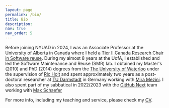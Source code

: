 ```yaml
---
layout: page
permalink: /bio/
title: Bio
description: 
nav: true
nav_order: 5
---
```


Before joining NYUAD in 2024, I was an Associate Professor at the [University of Alberta](https://www.ualberta.ca/en/index.html) in Canada where I held a [Tier II Canada Research Chair in Software reuse](https://www.chairs-chaires.gc.ca/chairholders-titulaires/profile-eng.aspx?profileId=4393). During my almost 8 years at the UofA, I established and led the Software Maintenance and Reuse (SMR) lab. I obtained my Master's (2010) and PhD (2014) degrees from the [The University of Waterloo](https://cs.uwaterloo.ca/) under the supervision of [Ric Holt](https://plg.uwaterloo.ca/~holt/) and spent approximately two years as a post-doctoral researcher at [TU Darmstadt](https://www.tu-darmstadt.de/) in Germany working with [Mira Mezini]("https://www.stg.tu-darmstadt.de/staff/mira_mezini/). I also spent part of my sabbatical in 2022/2023 with the [GitHub Next](https://githubnext.com) team working with [Max Schaefer](https://github.com/max-schaefer)

For more info, including my teaching and service, please check my [CV](/assets/pdf/cv/NADI_CV.pdf).
